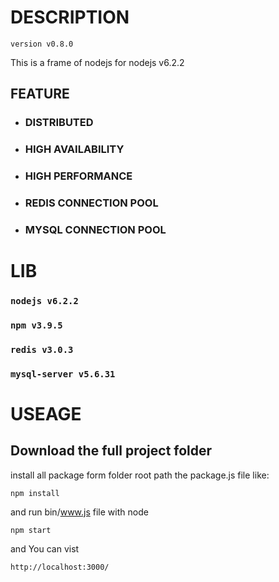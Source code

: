 # DESCRIPTION
`version v0.8.0`

This is a frame of nodejs for nodejs v6.2.2

## FEATURE
- ### DISTRIBUTED
- ### HIGH AVAILABILITY
- ### HIGH PERFORMANCE
- ### REDIS CONNECTION POOL
- ### MYSQL CONNECTION POOL


# LIB
### `nodejs v6.2.2`
### `npm v3.9.5`
### `redis v3.0.3`
### `mysql-server v5.6.31`
# USEAGE
## Download the full project folder
install all package form folder root path the package.js file like:

	npm install

and run bin/www.js file with node

	npm start

and You can vist

	http://localhost:3000/